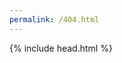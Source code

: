 ```yaml
---
permalink: /404.html
---
```

<HTML>
  <head>
    {% include head.html %}
    <style>
    @font-face {
      font-family:C64base;
      font-style:normal;
      font-weight:normal;
      src:url('https://dl.dropboxusercontent.com/u/76748/2016/web/c64.ttf');}

    body {
      background-color:#4040e0;
      padding:0;
      margin:0;
      font-family:C64base;
      text-align:center;
      font-size:1.125em;
      color:#a0a0ff;}

      @media only screen and (max-width: 690px) {

   body { font-size: .813em; }

}

      .screen {
      background-color:#4040e0;
      margin: 20px auto 0 auto;
      text-align:left;
      max-width:864px;
      padding:20px;
      letter-spacing:2px;}

      .cursor {
            margin:0 0 -2px 0;
            width: 15px;
            height: 19px;
            background-color: RGBA(160, 164, 255, 1);
            animation-name: blinker;
            animation-iteration-count: infinite;
            animation-timing-function: cubic-bezier(1,0,0,1);
            animation-duration: 1s;
            display:inline-block;}

      @keyframes blinker {
      from { opacity: 1.0; } to { opacity: 0.0; }}

    </style>
  </head>
  <body>
    <div class="wrapper">
    <section class="screen">
      <p style="text-align: center; margin-bottom: 20px;">**** COMMODORE 64 BASIC V2 ****</p>
      <p style="text-align: center; margin-bottom: 20px;">64K RAM SYSTEM 38911 BASIC BYTES FREE</p>
          READY.<br/>
          LOAD"CORBIN.NZ",8,8<br/>
          SEARCHING FOR http://corbin.nz/asdf<br/>
          ?FILE NOT FOUND &nbsp; &nbsp; ERROR<br/><br/>
          <a href="/" style="text-decoration:none; color:#a0a0ff;">RESET</a><span class="cursor"></span>
<p style="text-align: center; margin-top: 50px; font-size:7em;">404</p>
    </section>
    </div>
  </body>
</HTML>
